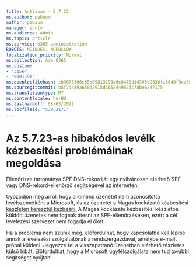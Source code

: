 ```yaml
---
title: Antispam - 5.7.23
ms.author: pebaum
author: pebaum
manager: scotv
ms.audience: Admin
ms.topic: article
ms.service: o365-administration
ROBOTS: NOINDEX, NOFOLLOW
localization_priority: Normal
ms.collection: Adm_O365
ms.custom:
- "3156"
- "9001196"
ms.openlocfilehash: cb9073306c65b09813290d6c8470d14395d2836fa3048f8ce0ecb8b06e71a010
ms.sourcegitcommit: b5f7da89a650d2915dc652449623c78be6247175
ms.translationtype: MT
ms.contentlocale: hu-HU
ms.lasthandoff: 08/05/2021
ms.locfileid: "53932171"
---
```

# <a name="fix-email-delivery-issues-for-error-code-5723"></a>Az 5.7.23-as hibakódos levélk kézbesítési problémáinak megoldása

Ellenőrizze tartománya SPF DNS-rekordját egy nyilvánosan elérhető SPF vagy DNS-rekord-ellenőrző segítségével az interneten.

Győződjön meg arról, hogy a kimenő üzenetet nem azonosította levélszemétként a Microsoft, és az üzenetet a Magas kockázatú kézbesítési [készleten keresztül kézbesíti.](https://docs.microsoft.com/microsoft-365/security/office-365-security/high-risk-delivery-pool-for-outbound-messages) A Magas kockázatú kézbesítési készletbe küldött üzenetek nem fognak átesni az SPF-ellenőrzéseken, ezért a cél levelezési szervezet nem fogadja el őket.

Ha a probléma nem szűnik meg, előfordulhat, hogy kapcsolatba kell lépnie annak a levelezési szolgáltatónak a rendszergazdával, amelybe e-mailt próbál küldeni. Jegyezze fel a visszapattanó üzenetben elérhető részletes külső hibát. Előfordulhat, hogy a Microsoft ügyfélszolgálata nem tud további segítséget nyújtani.
